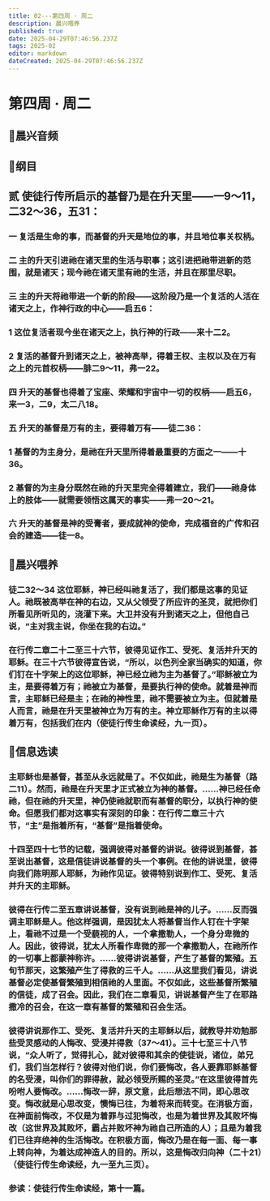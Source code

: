 ```yaml
---
title: 02---第四周 · 周二
description: 晨兴喂养
published: true
date: 2025-04-29T07:46:56.237Z
tags: 2025-02
editor: markdown
dateCreated: 2025-04-29T07:46:56.237Z
---
```


# 第四周 · 周二
## 🎵晨兴音频

## 📖纲目

## 贰   使徒行传所启示的基督乃是在升天里——一9～11，二32～36，五31：

### 一   复活是生命的事，而基督的升天是地位的事，并且地位事关权柄。

### 二   主的升天引进祂在诸天里的生活与职事；这引进把祂带进新的范围，就是诸天；现今祂在诸天里有祂的生活，并且在那里尽职。

### 三   主的升天将祂带进一个新的阶段——这阶段乃是一个复活的人活在诸天之上，作神行政的中心——启五6：

### 1   这位复活者现今坐在诸天之上，执行神的行政——来十二2。

### 2   复活的基督升到诸天之上，被神高举，得着王权、主权以及在万有之上的元首权柄——腓二9～11，弗一22。

### 四   升天的基督也得着了宝座、荣耀和宇宙中一切的权柄——启五6，来一3，二9，太二八18。

### 五   升天的基督是万有的主，要得着万有——徒二36：

### 1   基督的为主身分，是祂在升天里所得着最重要的方面之一——十36。

### 2   基督的为主身分既然在祂的升天里完全得着建立，我们——祂身体上的肢体——就需要领悟这属天的事实——弗一20～21。

### 六   升天的基督是神的受膏者，要成就神的使命，完成福音的广传和召会的建造——徒一8。

## 📖晨兴喂养

### 徒二32～34    这位耶稣，神已经叫祂复活了，我们都是这事的见证人。祂既被高举在神的右边，又从父领受了所应许的圣灵，就把你们所看见所听见的，浇灌下来。大卫并没有升到诸天之上，但他自己说，“主对我主说，你坐在我的右边。”

### 在行传二章二十二至三十六节，彼得见证作工、受死、复活并升天的耶稣。在三十六节彼得宣告说，“所以，以色列全家当确实的知道，你们钉在十字架上的这位耶稣，神已经立祂为主为基督了。”耶稣被立为主，是要得着万有；祂被立为基督，是要执行神的使命。就着是神而言，主耶稣已经是主；在祂的神性里，祂不需要被立为主。但就着是人而言，祂是在升天里被神立为万有的主。神立耶稣作万有的主以得着万有，包括我们在内（使徒行传生命读经，九一页）。

## 📖信息选读

### 主耶稣也是基督，甚至从永远就是了。不仅如此，祂是生为基督（路二11）。然而，祂是在升天里才正式被立为神的基督。……神已经任命祂，但在祂的升天里，神仍使祂就职而有基督的职分，以执行神的使命。但愿我们都对这事实有深刻的印象：在行传二章三十六节，“主”是指着所有，“基督”是指着使命。

### 十四至四十七节的记载，强调彼得对基督的讲说。彼得说到基督，甚至说出基督，这是信徒讲说基督的头一个事例。在他的讲说里，彼得向我们陈明那人耶稣，为祂作见证。彼得特别说到作工、受死、复活并升天的主耶稣。

### 彼得在行传二至五章讲说基督，没有说到祂是神的儿子。……反而强调主耶稣是人。他这样强调，是因犹太人将基督当作人钉在十字架上，看祂不过是一个受藐视的人，一个拿撒勒人，一个身分卑微的人。因此，彼得说，犹太人所看作卑微的那一个拿撒勒人，在祂所作的一切事上都蒙神称许。……彼得讲说基督，产生了基督的繁殖。五旬节那天，这繁殖产生了得救的三千人。……从这里我们看见，讲说基督必定使基督繁殖到相信祂的人里面。不仅如此，这些基督所繁殖的信徒，成了召会。因此，我们在二章看见，讲说基督产生了在耶路撒冷的召会，在这一章有基督的繁殖和召会生活。

### 彼得讲说那作工、受死、复活并升天的主耶稣以后，就教导并劝勉那些受灵感动的人悔改、受浸并得救（37～41）。三十七至三十八节说，“众人听了，觉得扎心，就对彼得和其余的使徒说，诸位，弟兄们，我们当怎样行？彼得对他们说，你们要悔改，各人要靠耶稣基督的名受浸，叫你们的罪得赦，就必领受所赐的圣灵。”在这里彼得首先吩咐人要悔改。……悔改一辞，原文意，此后想法不同，即心思改变。悔改就是心思改变，懊悔已往，为着将来而转变。在消极方面，在神面前悔改，不仅是为着罪与过犯悔改，也是为着世界及其败坏悔改（这世界及其败坏，霸占并败坏神为祂自己所造的人）；且是为着我们已往弃绝神的生活悔改。在积极方面，悔改乃是在每一面、每一事上转向神，为着达成神造人的目的。所以，这是悔改归向神（二十21）（使徒行传生命读经，九一至九三页）。

### 参读：使徒行传生命读经，第十一篇。
